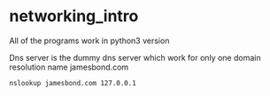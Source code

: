 # networking_intro
All of the programs work in python3 version

Dns server is the dummy dns server which work for only one domain resolution name jamesbond.com

```
nslookup jamesbond.com 127.0.0.1
```

